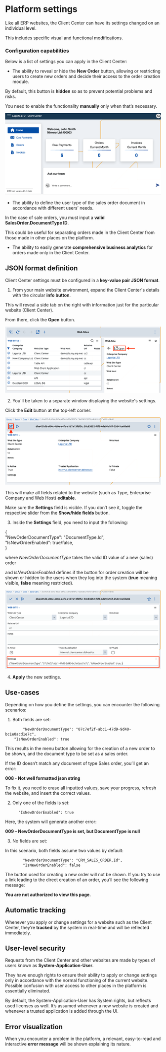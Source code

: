 # Platform settings

Like all ERP websites, the Client Center can have its settings changed on an individual level. 

This includes specific visual and functional modifications. 

### Configuration capabilities

Below is a list of settings you can apply in the Client Center:

- The ability to reveal or hide the **New Order** button, allowing or restricting users to create new orders and decide their access to the order creation module.

By default, this button is **hidden** so as to prevent potential problems and risks. 

You need to enable the functionality **manually** only when that’s necessary.

![picture](pictures/CL.png)

- The ability to define the user type of the sales order document in accordance with different users’ needs. 

In the case of sale orders, you must input a **valid** **SalesOrder.DocumentType ID**. 

This could be useful for separating orders made in the Client Center from those made in other places on the platform.
 
- The ability to easily generate **comprehensive business analytics** for orders made only in the Client Center.

## JSON format definition

Client Center settings must be configured in a **key-value pair JSON format**. 

1.	From your main website environment, expand the Client Center's details with the circular **info button**.

This will reveal a side tab on the right with information just for the particular website (Client Center).

From there, click the **Open** button.

![picture](pictures/open_button.png)

2.	You'll be taken to a separate window displaying the website's settings.

Click the **Edit** button at the top-left corner.

![picture](pictures/eedit_button.png)

This will make all fields related to the website (such as Type, Enterprise Company and Web Host) **editable**.

Make sure the **Settings** field is visible. If you don’t see it, toggle the respective slider from the **Show/hide fields** button.

3.	Inside the **Settings** field, you need to input the following:

{<br>
    		"NewOrderDocumentType": "DocumentType.Id",<br>
    		"IsNewOrderEnabled": true/false, <br>
}

where _NewOrderDocumentType_ takes the valid ID value of a new (sales) order 

and _IsNewOrderEnabled_ defines if the button for order creation will be shown or hidden to the users when they log into the system (**true** meaning visible, **false** meaning restricted).

![picture](pictures/settings_code.png)

4.	**Apply** the new settings.

## Use-cases

Depending on how you define the settings, you can encounter the following scenarios:

1.	Both fields are set:

```
    	"NewOrderDocumentType": "07c7ef2f-abc1-47d9-9d40-bc1e0acd1e7c",
   	"IsNewOrderEnabled": true
```

This results in the menu button allowing for the creation of a new order to be shown, and the document type to be set as a sales order.

If the ID doesn’t match any document of type Sales order, you’ll get an error:

**008 - Not well formatted json string**

To fix it, you need to erase all inputted values, save your progress, refresh the website, and insert the correct values.

2.	Only one of the fields is set:

```
   	  "IsNewOrderEnabled": true
```

Here, the system will generate another error:

**009 – NewOrderDocumentType is set, but DocumentType is null**

3.	No fields are set:

In this scenario, both fields assume two values by default:

```
    	"NewOrderDocumentType": "CRM_SALES_ORDER.Id",
        "IsNewOrderEnabled": false
```

The button used for creating a new order will not be shown. If you try to use a link leading to the direct creation of an order, you’ll see the following message:

**You are not authorized to view this page.**

## Automatic tracking

Whenever you apply or change settings for a website such as the Client Center, they’re **tracked** by the system in real-time and will be reflected immediately.

## User-level security

Requests from the Client Center and other websites are made by types of users known as **System-Application-User**. 
  
They have enough rights to ensure their ability to apply or change settings only in accordance with the normal functioning of the current website. Possible confusion with user access to other places in the platform is essentially eliminated.

By default, the System-Application-User has System rights, but reflects used licenses as well. It’s assumed whenever a new website is created and whenever a trusted application is added through the UI.

## Error visualization

When you encounter a problem in the platform, a relevant, easy-to-read and interactive **error message** will be shown explaining its nature. 
